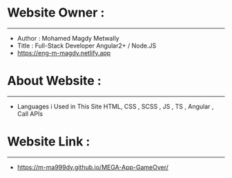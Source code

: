 # Website Owner :
-----------------------
- Author : Mohamed Magdy Metwally
- Title : Full-Stack Developer Angular2+ / Node.JS
- https://eng-m-magdy.netlify.app
#
# About Website :
-----------------------
- Languages i Used in This Site HTML, CSS , SCSS , JS , TS , Angular , Call APIs
#
# Website Link :
------------------------
- https://m-ma999dy.github.io/MEGA-App-GameOver/
